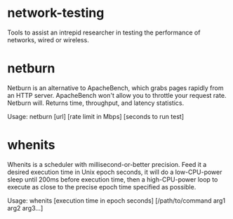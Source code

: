 # network-testing

Tools to assist an intrepid researcher in testing the performance of networks, wired or wireless.

# netburn
Netburn is an alternative to ApacheBench, which grabs pages rapidly from an HTTP server.  ApacheBench won't allow you to throttle your request rate.  Netburn will.  Returns time, throughput, and latency statistics.

Usage: netburn \[url] \[rate limit in Mbps] \[seconds to run test]

# whenits
Whenits is a scheduler with millisecond-or-better precision.  Feed it a desired execution time in Unix epoch seconds, it will do a low-CPU-power sleep until 200ms before execution time, then a high-CPU-power loop to execute as close to the precise epoch time specified as possible.  

Usage: whenits \[execution time in epoch seconds] \[/path/to/command arg1 arg2 arg3...]
